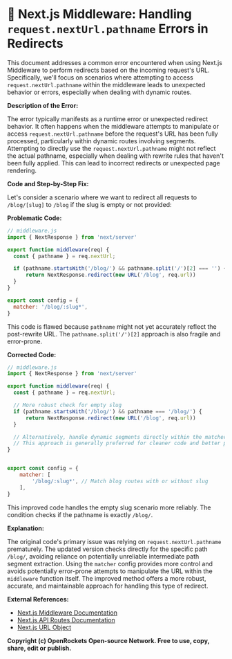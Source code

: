 # 🐞 Next.js Middleware: Handling `request.nextUrl.pathname` Errors in Redirects


This document addresses a common error encountered when using Next.js Middleware to perform redirects based on the incoming request's URL. Specifically, we'll focus on scenarios where attempting to access `request.nextUrl.pathname` within the middleware leads to unexpected behavior or errors, especially when dealing with dynamic routes.

**Description of the Error:**

The error typically manifests as a runtime error or unexpected redirect behavior.  It often happens when the middleware attempts to manipulate or access `request.nextUrl.pathname` before the request's URL has been fully processed, particularly within dynamic routes involving segments.  Attempting to directly use the `request.nextUrl.pathname` might not reflect the actual pathname, especially when dealing with rewrite rules that haven't been fully applied.  This can lead to incorrect redirects or unexpected page rendering.

**Code and Step-by-Step Fix:**

Let's consider a scenario where we want to redirect all requests to `/blog/[slug]` to `/blog` if the slug is empty or not provided:

**Problematic Code:**

```javascript
// middleware.js
import { NextResponse } from 'next/server'

export function middleware(req) {
  const { pathname } = req.nextUrl;

  if (pathname.startsWith('/blog/') && pathname.split('/')[2] === '') {
      return NextResponse.redirect(new URL('/blog', req.url))
  }
}

export const config = {
  matcher: '/blog/:slug*',
}
```

This code is flawed because `pathname` might not yet accurately reflect the post-rewrite URL.  The `pathname.split('/')[2]` approach is also fragile and error-prone.

**Corrected Code:**

```javascript
// middleware.js
import { NextResponse } from 'next/server'

export function middleware(req) {
  const { pathname } = req.nextUrl;

  // More robust check for empty slug
  if (pathname.startsWith('/blog/') && pathname === '/blog/') {
      return NextResponse.redirect(new URL('/blog', req.url))
  }

  // Alternatively, handle dynamic segments directly within the matcher.
  // This approach is generally preferred for cleaner code and better performance.
}


export const config = {
    matcher: [
        '/blog/:slug*', // Match blog routes with or without slug
    ],
}
```

This improved code handles the empty slug scenario more reliably.  The condition checks if the pathname is exactly `/blog/`.

**Explanation:**

The original code's primary issue was relying on `request.nextUrl.pathname` prematurely.  The updated version checks directly for the specific path `/blog/`, avoiding reliance on potentially unreliable intermediate path segment extraction. Using the `matcher` config provides more control and avoids potentially error-prone attempts to manipulate the URL within the `middleware` function itself.  The improved method offers a more robust, accurate, and maintainable approach for handling this type of redirect.


**External References:**

* [Next.js Middleware Documentation](https://nextjs.org/docs/app/building-your-application/routing/middleware)
* [Next.js API Routes Documentation](https://nextjs.org/docs/api-routes/introduction)
* [Next.js URL Object](https://nextjs.org/docs/api-reference/next/server#url)


**Copyright (c) OpenRockets Open-source Network. Free to use, copy, share, edit or publish.**

